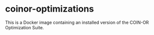 # coinor-optimizations
This is a Docker image containing an installed version of the COIN-OR Optimization Suite.
